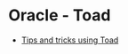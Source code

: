 Oracle - Toad
=============


* [Tips and tricks using Toad](https://i.dell.com/sites/doccontent/corporate/secure/en/Documents/Toad_Tips_and_Tricks.pdf)
